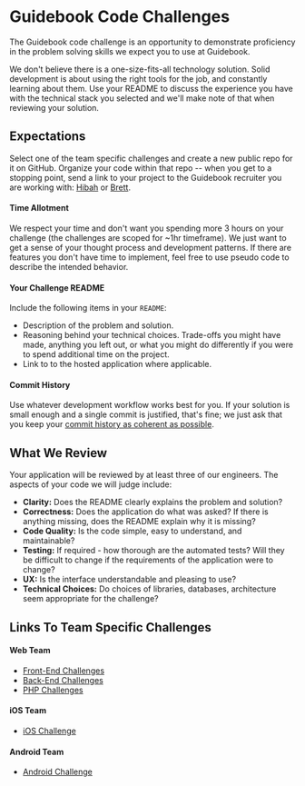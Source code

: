 # Guidebook Code Challenges

The Guidebook code challenge is an opportunity to demonstrate proficiency in the problem solving skills we expect you to use at Guidebook.

We don't believe there is a one-size-fits-all technology solution. Solid development is about using the right tools for the job, and constantly learning about them. Use your README to discuss the experience you have with the technical stack you selected and we'll make note of that when reviewing your solution.

## Expectations

Select one of the team specific challenges and create a new public repo for it on GitHub. Organize your code within that repo -- when you get to a stopping point, send a link to your project to the Guidebook recruiter you are working with: [Hibah](mailto:hibah@guidebook.com) or [Brett](mailto:brett@guidebook.com).

#### Time Allotment

We respect your time and don't want you spending more 3 hours on your challenge (the challenges are scoped for ~1hr timeframe). We just want to get a sense of your thought process and development patterns. If there are features you don't have time to implement, feel free to use pseudo code to describe the intended behavior.


#### Your Challenge README

Include the following items in your `README`:

* Description of the problem and solution.
* Reasoning behind your technical choices. Trade-offs you might have made, anything you left out, or what you might do differently if you were to spend additional time on the project.
* Link to to the hosted application where applicable.

#### Commit History

Use whatever development workflow works best for you. If your solution is small enough and a single commit is justified, that's fine; we just ask that you keep your [commit history as coherent as possible](https://www.reviewboard.org/docs/codebase/dev/git/clean-commits/).

## What We Review

Your application will be reviewed by at least three of our engineers. The aspects of your code we will judge include:

* **Clarity:** Does the README clearly explains the problem and solution?
* **Correctness:** Does the application do what was asked? If there is anything missing, does the README explain why it is missing?
* **Code Quality:** Is the code simple, easy to understand, and maintainable?
* **Testing:** If required - how thorough are the automated tests? Will they be difficult to change if the requirements of the application were to change?
* **UX:** Is the interface understandable and pleasing to use?
* **Technical Choices:** Do choices of libraries, databases, architecture seem appropriate for the challenge?


## Links To Team Specific Challenges

#### Web Team

- [Front-End Challenges](web-team/front-end-challenges.md)
- [Back-End Challenges](web-team/back-end-challenges.md)
- [PHP Challenges](web-team/php-challenges.md)

#### iOS Team

- [iOS Challenge](ios-team/code-challenge-one.md)

#### Android Team

- [Android Challenge](android/README.md)
